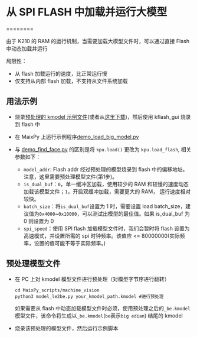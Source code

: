 # 从 SPI FLASH 中加载并运行大模型
========

由于 K210 的 RAM 的运行机制，当需要加载大模型文件时，可以通过直接 Flash 中动态加载并运行

局限性：
* 从 flash 加载运行的速度，比正常运行慢
* 仅支持从内部 flash 加载，不支持从文件系统加载

## 用法示例

* 烧录[预处理的 kmodel 示例文件](../models/face_model_be_at_0x600000.kfpkg)(或者从[这里下载](https://dl.sipeed.com/MAIX/MaixPy/model))，然后使用 kflash_gui 烧录到 flash 中

* 在 MaixPy 上运行示例程序[demo_load_big_model.py](./demo_load_big_model.py)

* 与 [demo_find_face.py](../demo_find_face.py) 的区别是将 `kpu.load()` 更改为 `kpu.load_flash`, 相关参数如下：
  * `model_addr`: Flash addr 经过预处理的模型烧录到 flash 中的偏移地址。注意，这里需要预处理模型文件(第1步)。
  * `is_dual_buf`：`0`，单一缓冲区加载，使用较少的 RAM 和较慢的速度动态加载该模型文件；`1`，开启双缓冲加载，需要更大的 RAM， 运行速度相对较快。
  * `batch_size`：将`is_dual_buf`设置为 1 时，需要设置 load batch_size，建议值为`0x4000`~`0x10000`，可以测试出模型的最佳值。如果 is_dual_buf 为 0 则设置为 0
  * `spi_speed`：使用 SPI flash 加载模型文件时，我们会暂时将 flash 设置为高速模式，并设置所需的 spi 时钟频率。该值应 <= 80000000(实际频率，设置的值可能不等于实际频率。)


## 预处理模型文件

* 在 PC 上对 kmodel 模型文件进行预处理（对模型字节序进行翻转）

  ```shell
  cd MaixPy_scripts/machine_vision
  python3 model_le2be.py your_kmodel_path.kmodel #进行预处理
  ```

  如果需要从 flash 中动态加载模型文件时必须，使用预处理之后的`_be.kmodel` 模型文件，该命令将生成以`_be.kmodel`(`be`表示`big edian`) 结尾的 kmodel
* 烧录该预处理的模型文件，然后运行示例脚本